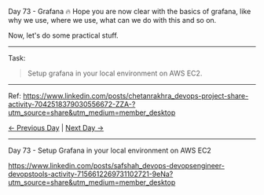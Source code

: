 Day 73 - Grafana 🔥
Hope you are now clear with the basics of grafana, like why we use, where we use, what can we do with this and so on.

Now, let's do some practical stuff.

---

Task:

> Setup grafana in your local environment on AWS EC2.

---

Ref: https://www.linkedin.com/posts/chetanrakhra_devops-project-share-activity-7042518379030556672-ZZA-?utm_source=share&utm_medium=member_desktop

[← Previous Day](../day72/README.md) | [Next Day →](../day74/README.md)

-------------------------------------------
 Day 73 - Setup Grafana in your local environment on AWS EC2

 https://www.linkedin.com/posts/safshah_devops-devopsengineer-devopstools-activity-7156612269731102721-9eNa?utm_source=share&utm_medium=member_desktop